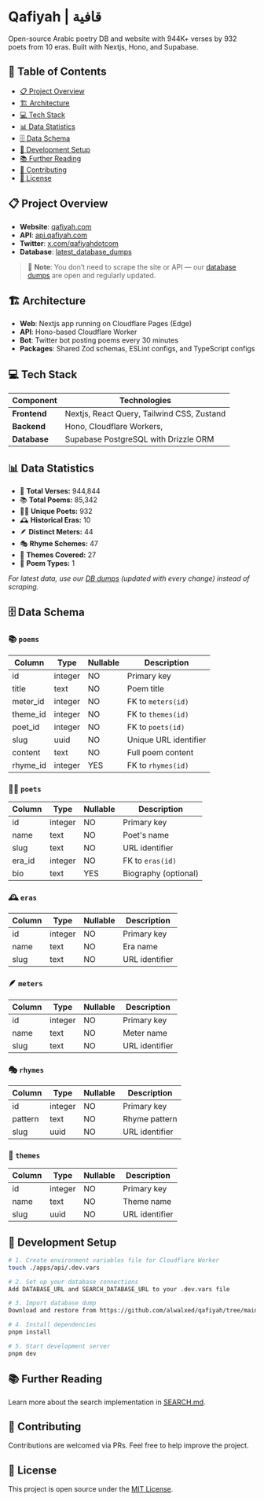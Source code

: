 # Qafiyah | قافية

Open-source Arabic poetry DB and website with 944K+ verses by 932 poets from 10 eras. Built with Nextjs, Hono, and Supabase.

## 📑 Table of Contents

- [📋 Project Overview](#-project-overview)
- [🏗️ Architecture](#️-architecture)
- [💻 Tech Stack](#-tech-stack)
- [📊 Data Statistics](#-data-statistics)
- [🗄️ Data Schema](#️-data-schema)
- [🚀 Development Setup](#-development-setup)
- [📚 Further Reading](#-further-reading)
- [🤝 Contributing](#-contributing)
- [📄 License](#-license)

## 📋 Project Overview

- **Website**: [qafiyah.com](https://qafiyah.com)
- **API**: [api.qafiyah.com](https://api.qafiyah.com)
- **Twitter**: [x.com/qafiyahdotcom](https://twitter.com/qafiyahdotcom)
- **Database**: [latest_database_dumps](https://github.com/alwalxed/qafiyah/tree/main/.db_dumps)

> 🔔 **Note**: You don’t need to scrape the site or API — our [database dumps](https://github.com/alwalxed/qafiyah/tree/main/.db_dumps) are open and regularly updated.

## 🏗️ Architecture

- **Web**: Nextjs app running on Cloudflare Pages (Edge)
- **API**: Hono-based Cloudflare Worker
- **Bot**: Twitter bot posting poems every 30 minutes
- **Packages**: Shared Zod schemas, ESLint configs, and TypeScript configs

## 💻 Tech Stack

| Component    | Technologies                               |
| ------------ | ------------------------------------------ |
| **Frontend** | Nextjs, React Query, Tailwind CSS, Zustand |
| **Backend**  | Hono, Cloudflare Workers,                  |
| **Database** | Supabase PostgreSQL with Drizzle ORM       |

## 📊 Data Statistics

- 📝 **Total Verses:** 944,844
- 📚 **Total Poems:** 85,342
- 🧑‍🎤 **Unique Poets:** 932
- 🕰️ **Historical Eras:** 10
- 🪶 **Distinct Meters:** 44
- 🎭 **Rhyme Schemes:** 47
- 🎨 **Themes Covered:** 27
- 🧾 **Poem Types:** 1

_For latest data, use our [DB dumps](https://github.com/alwalxed/qafiyah/tree/main/.db_dumps) (updated with every change) instead of scraping._

## 🗄️ Data Schema

### 📚 `poems`

| Column   | Type    | Nullable | Description           |
| -------- | ------- | -------- | --------------------- |
| id       | integer | NO       | Primary key           |
| title    | text    | NO       | Poem title            |
| meter_id | integer | NO       | FK to `meters(id)`    |
| theme_id | integer | NO       | FK to `themes(id)`    |
| poet_id  | integer | NO       | FK to `poets(id)`     |
| slug     | uuid    | NO       | Unique URL identifier |
| content  | text    | NO       | Full poem content     |
| rhyme_id | integer | YES      | FK to `rhymes(id)`    |

### 🧑‍🎤 `poets`

| Column | Type    | Nullable | Description          |
| ------ | ------- | -------- | -------------------- |
| id     | integer | NO       | Primary key          |
| name   | text    | NO       | Poet's name          |
| slug   | text    | NO       | URL identifier       |
| era_id | integer | NO       | FK to `eras(id)`     |
| bio    | text    | YES      | Biography (optional) |

### 🕰️ `eras`

| Column | Type    | Nullable | Description    |
| ------ | ------- | -------- | -------------- |
| id     | integer | NO       | Primary key    |
| name   | text    | NO       | Era name       |
| slug   | text    | NO       | URL identifier |

### 🪶 `meters`

| Column | Type    | Nullable | Description    |
| ------ | ------- | -------- | -------------- |
| id     | integer | NO       | Primary key    |
| name   | text    | NO       | Meter name     |
| slug   | text    | NO       | URL identifier |

### 🎭 `rhymes`

| Column  | Type    | Nullable | Description    |
| ------- | ------- | -------- | -------------- |
| id      | integer | NO       | Primary key    |
| pattern | text    | NO       | Rhyme pattern  |
| slug    | uuid    | NO       | URL identifier |

### 🎨 `themes`

| Column | Type    | Nullable | Description    |
| ------ | ------- | -------- | -------------- |
| id     | integer | NO       | Primary key    |
| name   | text    | NO       | Theme name     |
| slug   | uuid    | NO       | URL identifier |

## 🚀 Development Setup

```bash
# 1. Create environment variables file for Cloudflare Worker
touch ./apps/api/.dev.vars

# 2. Set up your database connections
Add DATABASE_URL and SEARCH_DATABASE_URL to your .dev.vars file

# 3. Import database dump
Download and restore from https://github.com/alwalxed/qafiyah/tree/main/.db_dumps

# 4. Install dependencies
pnpm install

# 5. Start development server
pnpm dev
```

## 📚 Further Reading

Learn more about the search implementation in [SEARCH.md](https://github.com/alwalxed/qafiyah/blob/main/notes/features/SEARCH.md).

## 🤝 Contributing

Contributions are welcomed via PRs. Feel free to help improve the project.

## 📄 License

This project is open source under the [MIT License](https://github.com/alwalxed/qafiyah/blob/main/LICENSE).
